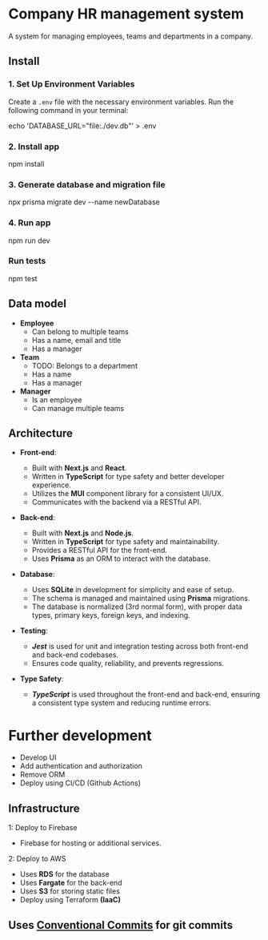 # Company HR management system

A system for managing employees, teams and departments in a company.

## Install

### 1. Set Up Environment Variables

Create a `.env` file with the necessary environment variables. Run the following command in your terminal:

echo 'DATABASE_URL="file:./dev.db"' > .env

### 2. Install app

npm install

### 3. Generate database and migration file

npx prisma migrate dev --name newDatabase

### 4. Run app

npm run dev

### Run tests

npm test

## Data model

- **Employee**
  - Can belong to multiple teams
  - Has a name, email and title
  - Has a manager
- **Team**
  - TODO: Belongs to a department
  - Has a name
  - Has a manager
- **Manager**
  - Is an employee
  - Can manage multiple teams

## Architecture

- **Front-end**:

  - Built with **Next.js** and **React**.
  - Written in **TypeScript** for type safety and better developer experience.
  - Utilizes the **MUI** component library for a consistent UI/UX.
  - Communicates with the backend via a RESTful API.

- **Back-end**:

  - Built with **Next.js** and **Node.js**.
  - Written in **TypeScript** for type safety and maintainability.
  - Provides a RESTful API for the front-end.
  - Uses **Prisma** as an ORM to interact with the database.

- **Database**:

  - Uses **SQLite** in development for simplicity and ease of setup.
  - The schema is managed and maintained using **Prisma** migrations.
  - The database is normalized (3rd normal form), with proper data types, primary keys, foreign keys, and indexing.

- **Testing**:

  - **_Jest_** is used for unit and integration testing across both front-end and back-end codebases.
  - Ensures code quality, reliability, and prevents regressions.

- **Type Safety**:
  - **_TypeScript_** is used throughout the front-end and back-end, ensuring a consistent type system and reducing runtime errors.

# Further development

- Develop UI
- Add authentication and authorization
- Remove ORM
- Deploy using CI/CD (Github Actions)

## Infrastructure

1: Deploy to Firebase

- Firebase for hosting or additional services.

2: Deploy to AWS

- Uses **RDS** for the database
- Uses **Fargate** for the back-end
- Uses **S3** for storing static files
- Deploy using Terraform **(IaaC)**

## Uses [Conventional Commits](https://www.conventionalcommits.org/en/v1.0.0/) for git commits

